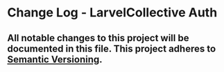 # Change Log - LarvelCollective Auth
All notable changes to this project will be documented in this file.
This project adheres to [Semantic Versioning](http://semver.org/).
----
